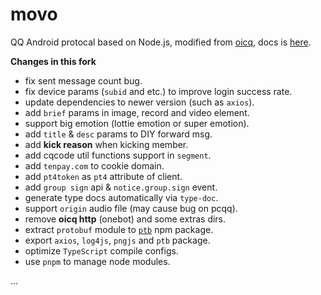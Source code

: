 # movo

QQ Android protocal based on Node.js, modified from [oicq](https://github.com/takayama-lily/oicq), docs is [here](https://movo.viki.moe).

**Changes in this fork**

- fix sent message count bug.
- fix device params (`subid` and etc.) to improve login success rate.
- update dependencies to newer version (such as `axios`).
- add `brief` params in image, record and video element.
- support big emotion (lottie emotion or super emotion).
- add `title` & `desc` params to DIY forward msg.
- add **kick reason** when kicking member.
- add cqcode util functions support in `segment`.
- add `tenpay.com` to cookie domain.
- add `pt4token` as `pt4` attribute of client.
- add `group sign` api & `notice.group.sign` event.
- generate type docs automatically via `type-doc`.
- support `origin` audio file (may cause bug on pcqq).
- remove **oicq http** (onebot) and some extras dirs.
- extract `protobuf` module to [`ptb`](https://npm.im/ptb) npm package.
- export `axios`, `log4js`, `pngjs` and `ptb` package.
- optimize `TypeScript` compile configs.
- use `pnpm` to manage node modules.

...
